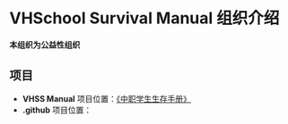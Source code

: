 # **VHSchool Survival Manual 组织介绍**

**本组织为公益性组织**

## **项目**

- **VHSS Manual**
    项目位置：[《中职学生生存手册》](https://github.com/organizations/VHSchool-Survival-Manual)
- **.github**
    项目位置：[]()
